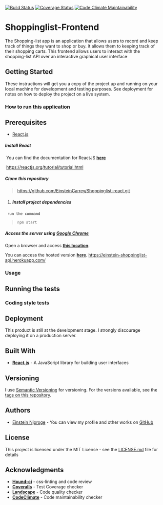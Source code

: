 [![Build Status](https://travis-ci.org/EinsteinCarrey/Shoppinglist-react.svg?branch=develop)](https://travis-ci.org/EinsteinCarrey/Shoppinglist-react)
[![Coverage Status](https://coveralls.io/repos/github/EinsteinCarrey/Shoppinglist-react/badge.svg?branch=develop)](https://coveralls.io/github/EinsteinCarrey/Shoppinglist-react?branch=develop)
[![Code Climate Maintainability](https://api.codeclimate.com/v1/badges/fd833fcbdf8581228d01/maintainability)](https://codeclimate.com/github/EinsteinCarrey/Shoppinglist-react/maintainability)





# Shoppinglist-Frontend

The Shopping-list app is an application that allows users to record and keep track of things they want to shop or buy. It allows them to keeping track of their shopping carts. This frontend allows users to interact with the shopping-list API over an interactive graphical user interface

## Getting Started

These instructions will get you a copy of the project up and running on your local machine for development and testing purposes. See deployment for notes on how to deploy the project on a live system.

### How to run this application

## Prerequisites
* [React.js](https://reactjs.org/)

##### Install React

​	You can find the documentation for ReactJS **[here](https://reactjs.org/tutorial/tutorial.html)**

​	https://reactjs.org/tutorial/tutorial.html

##### Clone this repository

> https://github.com/EinsteinCarrey/Shoppinglist-react.git

   1. ##### Install project dependencies

     run the command 


> `npm start`


##### Access the server using [Google Chrome](https://www.google.com/chrome/browser/desktop/index.html)

Open a browser and access **[this location](http://localhost:3000/)**.

You can access the hosted version  **[here](https://einstein-shoppinglist-api.herokuapp.com/apidocs/)**.
https://einstein-shoppinglist-api.herokuapp.com/


### Usage

## Running the tests

### Coding style tests



## Deployment

This product is still at the development stage. I strongly discourage deploying it on a production server.

## Built With

* [**React.js**](https://reactjs.org/) - A JavaScript library for building user interfaces

## Versioning

I use [Semantic Versioning](http://semver.org/) for versioning. For the versions available, see the [tags on this repository](https://github.com/EinsteinCarrey/Shoppinglist-react/tags).

## Authors

* [Einstein Njoroge](https://github.com/EinsteinCarrey) - You can view my profile and other works on [GitHub](https://github.com/EinsteinCarrey)

## License

This project is licensed under the MIT License - see the [LICENSE.md](LICENSE.md) file for details

## Acknowledgments

* [**Hound-ci**](https://github.com/houndci-bot) - css-linting and code review
* **[Coveralls](https://coveralls.io/)** - Test Coverage checker
* **[Landscape](https://landscape.io/)** - Code quality checker
* **[CodeClimate](https://codeclimate.com)** - Code maintainability checker